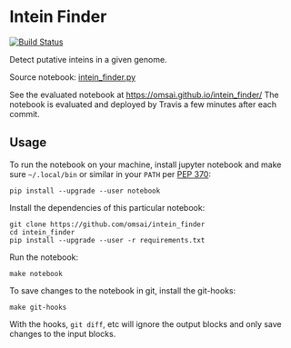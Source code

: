 # Intein Finder

[![Build Status](https://travis-ci.org/omsai/intein_finder.svg?branch=master)](https://travis-ci.org/omsai/intein_finder)

Detect putative inteins in a given genome.

Source notebook: [intein_finder.py](intein_finder.py)

See the evaluated notebook at https://omsai.github.io/intein_finder/
The notebook is evaluated and deployed by Travis a few minutes after
each commit.

## Usage

To run the notebook on your machine, install jupyter notebook and make
sure `~/.local/bin` or similar in your `PATH` per
[PEP 370](https://www.python.org/dev/peps/pep-0370/):

    pip install --upgrade --user notebook

Install the dependencies of this particular notebook:

    git clone https://github.com/omsai/intein_finder
    cd intein_finder
    pip install --upgrade --user -r requirements.txt

Run the notebook:

    make notebook

To save changes to the notebook in git, install the git-hooks:

    make git-hooks

With the hooks, `git diff`, etc will ignore the output blocks and only
save changes to the input blocks.
